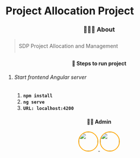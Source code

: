 # Project Allocation Project 

<div align="center">

<h3>🧑🏽‍💻 About</h3>

<blockquote style="padding:10px" align="left">
   SDP Project Allocation and Management
</blockquote>
</div>

<div align="center">
<h4>🚀 Steps to run project</h4>
</div>
<ol>
  <li>
    <h6>Start frontend Angular server</h6>
    <ol>
      <li>
        <code><b>npm install</b></code>
      </li>
      <li>
        <code><b>ng serve</b></code>
      </li>
      <li>
        <code><b>URL: localhost:4200</b></code>
      </li>
    </ol>
  </li>
</ol>

<div align="center">
<h4>🤹🏽 Admin</h4>

<a href="https://github.com/om1512">
    <img src="https://avatars.githubusercontent.com/u/72222606?v=4" style="height:50px; border:2px solid orange; border-radius:100%"/>
</a>
<a href="https://github.com/Vineet1924">
    <img src="https://avatars.githubusercontent.com/u/118120039?v=4" style="height:50px; border:2px solid orange; border-radius:100%"/>
</a>
</div>
